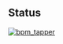 ## Status

[![bpm_tapper](https://catalog.flipperzero.one/application/bpm_tapper/widget)](https://catalog.flipperzero.one/application/bpm_tapper/page)